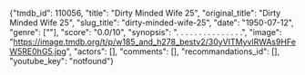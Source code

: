 {"tmdb_id": 110056, "title": "Dirty Minded Wife 25", "original_title": "Dirty Minded Wife 25", "slug_title": "dirty-minded-wife-25", "date": "1950-07-12", "genre": [""], "score": "0.0/10", "synopsis": ". . . . . . . . . . . . . . .", "image": "https://image.tmdb.org/t/p/w185_and_h278_bestv2/30yVITMyvlRWAs9HFeW5RE0hG5.jpg", "actors": [], "comments": [], "recommandations_id": [], "youtube_key": "notfound"}